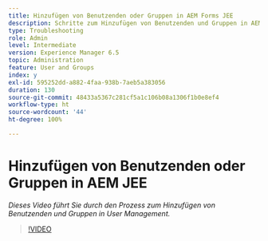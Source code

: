 ```yaml
---
title: Hinzufügen von Benutzenden oder Gruppen in AEM Forms JEE
description: Schritte zum Hinzufügen von Benutzenden und Gruppen in AEM Forms JEE
type: Troubleshooting
role: Admin
level: Intermediate
version: Experience Manager 6.5
topic: Administration
feature: User and Groups
index: y
exl-id: 595252dd-a882-4faa-938b-7aeb5a383056
duration: 130
source-git-commit: 48433a5367c281cf5a1c106b08a1306f1b0e8ef4
workflow-type: ht
source-wordcount: '44'
ht-degree: 100%

---
```


# Hinzufügen von Benutzenden oder Gruppen in AEM JEE

*Dieses Video führt Sie durch den Prozess zum Hinzufügen von Benutzenden und Gruppen in User Management.*

>[!VIDEO](https://video.tv.adobe.com/v/335485?quality=12&learn=on)
